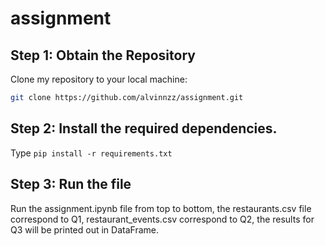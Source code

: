 # assignment

## Step 1: Obtain the Repository

Clone my repository to your local machine:

```bash
git clone https://github.com/alvinnzz/assignment.git
```

## Step 2: Install the required dependencies.

Type ```pip install -r requirements.txt``` 

## Step 3: Run the file

Run the assignment.ipynb file from top to bottom, the restaurants.csv file correspond to Q1, restaurant_events.csv correspond to Q2, the results for Q3 will be printed out in DataFrame.
